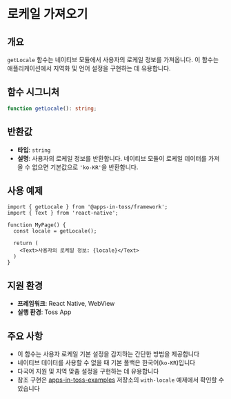 # 로케일 가져오기

## 개요

`getLocale` 함수는 네이티브 모듈에서 사용자의 로케일 정보를 가져옵니다. 이 함수는 애플리케이션에서 지역화 및 언어 설정을 구현하는 데 유용합니다.

## 함수 시그니처

```typescript
function getLocale(): string;
```

## 반환값

- **타입**: `string`
- **설명**: 사용자의 로케일 정보를 반환합니다. 네이티브 모듈이 로케일 데이터를 가져올 수 없으면 기본값으로 `'ko-KR'`을 반환합니다.

## 사용 예제

```tsx
import { getLocale } from '@apps-in-toss/framework';
import { Text } from 'react-native';

function MyPage() {
  const locale = getLocale();

  return (
    <Text>사용자의 로케일 정보: {locale}</Text>
  )
}
```

## 지원 환경

- **프레임워크**: React Native, WebView
- **실행 환경**: Toss App

## 주요 사항

- 이 함수는 사용자 로케일 기본 설정을 감지하는 간단한 방법을 제공합니다
- 네이티브 데이터를 사용할 수 없을 때 기본 폴백은 한국어(`ko-KR`)입니다
- 다국어 지원 및 지역 맞춤 설정을 구현하는 데 유용합니다
- 참조 구현은 [apps-in-toss-examples](https://github.com/toss/apps-in-toss-examples) 저장소의 `with-locale` 예제에서 확인할 수 있습니다
